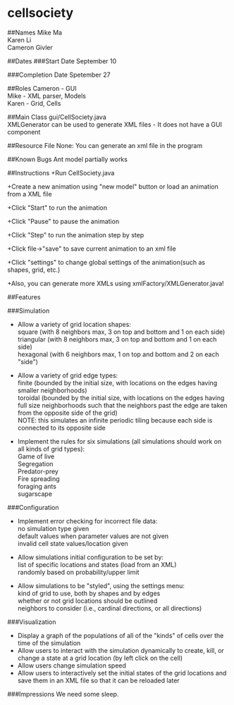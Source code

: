 # cellsociety
##Names
Mike Ma  
Karen Li  
Cameron Givler  

##Dates
###Start Date
September 10  

###Completion Date
Spetember 27  

##Roles
Cameron - GUI  
Mike - XML parser, Models  
Karen - Grid, Cells  

##Main Class
gui/CellSociety.java  
XMLGenerator can be used to generate XML files - It does not have a GUI component  

##Resource File
None: You can generate an xml file in the program

##Known Bugs
Ant model partially works

##Instructions
+Run CellSociety.java

+Create a new animation using "new model" button or load an animation from a XML file

+Click "Start" to run the animation

+Click "Pause" to pause the animation

+Click "Step" to run the animation step by step

+Click file->"save" to save current animation to an xml file

+Click "settings" to change global settings of the animation(such as shapes, grid, etc.)

+Also, you can generate more XMLs using xmlFactory/XMLGenerator.java!

##Features

###Simulation

* Allow a variety of grid location shapes:  
square (with 8 neighbors max, 3 on top and bottom and 1 on each side)   
triangular (with 8 neighbors max, 3 on top and bottom and 1 on each side)   
hexagonal (with 6 neighbors max, 1 on top and bottom and 2 on each "side") 

* Allow a variety of grid edge types:  
finite (bounded by the initial size, with locations on the edges having smaller neighborhoods)  
toroidal (bounded by the initial size, with locations on the edges having full size neighborhoods such that the neighbors past the edge are taken from the opposite side of the grid)  
NOTE: this simulates an infinite periodic tiling because each side is connected to its opposite side

* Implement the rules for six simulations (all simulations should work on all kinds of grid types):  
Game of live   
Segregation  
Predator-prey   
Fire spreading   
foraging ants  
sugarscape  

###Configuration  
* Implement error checking for incorrect file data:  
no simulation type given  
default values when parameter values are not given  
invalid cell state values/location given  

* Allow simulations initial configuration to be set by:  
list of specific locations and states (load from an XML)  
randomly based on probability/upper limit  

* Allow simulations to be "styled", using the settings menu:  
kind of grid to use, both by shapes and by edges  
whether or not grid locations should be outlined  
neighbors to consider (i.e., cardinal directions, or all directions) 

###Visualization  
* Display a graph of the populations of all of the "kinds" of cells over the time of the simulation  
* Allow users to interact with the simulation dynamically to create, kill, or change a state at a grid location (by left click on the cell)  
* Allow users change simulation speed  
* Allow users to interactively set the initial states of the grid locations and save them in an XML file so that it can be reloaded later   

###Impressions
We need some sleep.
